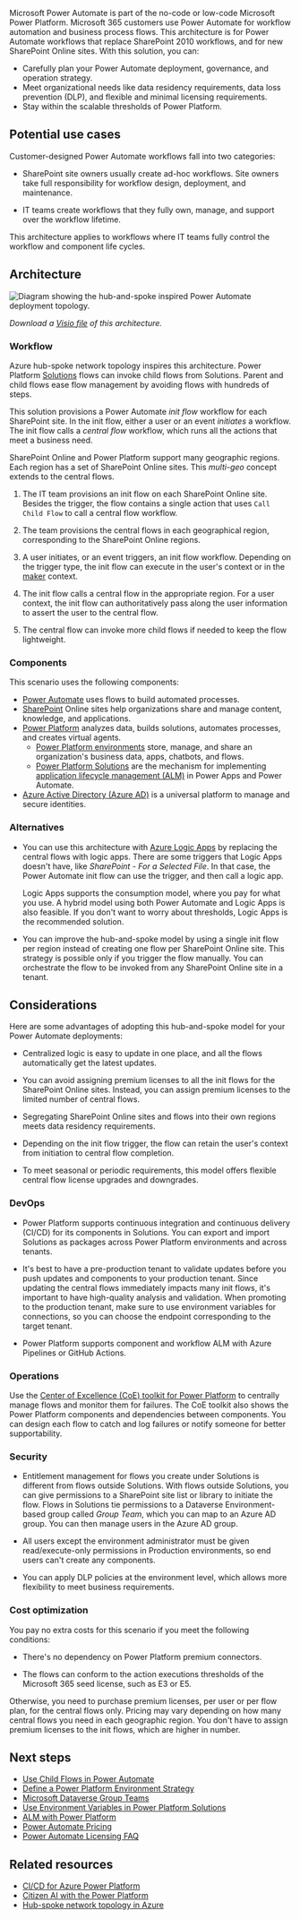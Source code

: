 Microsoft Power Automate is part of the no-code or low-code Microsoft Power Platform. Microsoft 365 customers use Power Automate for workflow automation and business process flows. This architecture is for Power Automate workflows that replace SharePoint 2010 workflows, and for new SharePoint Online sites. With this solution, you can:

- Carefully plan your Power Automate deployment, governance, and operation strategy.
- Meet organizational needs like data residency requirements, data loss prevention (DLP), and flexible and minimal licensing requirements.
- Stay within the scalable thresholds of Power Platform.

## Potential use cases

Customer-designed Power Automate workflows fall into two categories:

- SharePoint site owners usually create ad-hoc workflows. Site owners take full responsibility for workflow design, deployment, and maintenance.

- IT teams create workflows that they fully own, manage, and support over the workflow lifetime.

This architecture applies to workflows where IT teams fully control the workflow and component life cycles.

## Architecture

![Diagram showing the hub-and-spoke inspired Power Automate deployment topology.](media/power-automate.png)

*Download a [Visio file](https://arch-center.azureedge.net/Power%20Automate%20Hub%20and%20Spoke.vsdx) of this architecture.*

### Workflow

Azure hub-spoke network topology inspires this architecture. Power Platform [Solutions](/powerapps/maker/data-platform/solutions-overview) flows can invoke child flows from Solutions. Parent and child flows ease flow management by avoiding flows with hundreds of steps.

This solution provisions a Power Automate *init flow* workflow for each SharePoint site. In the init flow, either a user or an event *initiates* a workflow. The init flow calls a *central flow* workflow, which runs all the actions that meet a business need.

SharePoint Online and Power Platform support many geographic regions. Each region has a set of SharePoint Online sites. This *multi-geo* concept extends to the central flows.

1. The IT team provisions an init flow on each SharePoint Online site. Besides the trigger, the flow contains a single action that uses `Call Child Flow` to call a central flow workflow.

1. The team provisions the central flows in each geographical region, corresponding to the SharePoint Online regions.

1. A user initiates, or an event triggers, an init flow workflow. Depending on the trigger type, the init flow can execute in the user's context or in the [maker](/power-platform/admin/environments-overview#environment-permissions) context.

1. The init flow calls a central flow in the appropriate region. For a user context, the init flow can authoritatively pass along the user information to assert the user to the central flow.

1. The central flow can invoke more child flows if needed to keep the flow lightweight.

### Components

This scenario uses the following components:

- [Power Automate](https://flow.microsoft.com) uses flows to build automated processes.
- [SharePoint](https://www.microsoft.com/microsoft-365/sharepoint) Online sites help organizations share and manage content, knowledge, and applications.
- [Power Platform](https://powerplatform.microsoft.com) analyzes data, builds solutions, automates processes, and creates virtual agents.
  - [Power Platform environments](/power-platform/admin/environments-overview) store, manage, and share an organization's business data, apps, chatbots, and flows.
  - [Power Platform Solutions](/power-platform/alm/solution-concepts-alm) are the mechanism for implementing [application lifecycle management (ALM)](https://wikipedia.org/wiki/Application_lifecycle_management) in Power Apps and Power Automate.
- [Azure Active Directory (Azure AD)](https://azure.microsoft.com/services/active-directory) is a universal platform to manage and secure identities.

### Alternatives

- You can use this architecture with [Azure Logic Apps](/azure/logic-apps/logic-apps-overview) by replacing the central flows with logic apps. There are some triggers that Logic Apps doesn't have, like *SharePoint - For a Selected File*. In that case, the Power Automate init flow can use the trigger, and then call a logic app.

  Logic Apps supports the consumption model, where you pay for what you use. A hybrid model using both Power Automate and Logic Apps is also feasible. If you don't want to worry about thresholds, Logic Apps is the recommended solution.

- You can improve the hub-and-spoke model by using a single init flow per region instead of creating one flow per SharePoint Online site. This strategy is possible only if you trigger the flow manually. You can orchestrate the flow to be invoked from any SharePoint Online site in a tenant.

## Considerations

Here are some advantages of adopting this hub-and-spoke model for your Power Automate deployments:

- Centralized logic is easy to update in one place, and all the flows automatically get the latest updates.

- You can avoid assigning premium licenses to all the init flows for the SharePoint Online sites. Instead, you can assign premium licenses to the limited number of central flows.

- Segregating SharePoint Online sites and flows into their own regions meets data residency requirements.

- Depending on the init flow trigger, the flow can retain the user's context from initiation to central flow completion.

- To meet seasonal or periodic requirements, this model offers flexible central flow license upgrades and downgrades.

### DevOps

- Power Platform supports continuous integration and continuous delivery (CI/CD) for its components in Solutions. You can export and import Solutions as packages across Power Platform environments and across tenants.

- It's best to have a pre-production tenant to validate updates before you push updates and components to your production tenant. Since updating the central flows immediately impacts many init flows, it's important to have high-quality analysis and validation. When promoting to the production tenant, make sure to use environment variables for connections, so you can choose the endpoint corresponding to the target tenant.

- Power Platform supports component and workflow ALM with Azure Pipelines or GitHub Actions.

### Operations

Use the [Center of Excellence (CoE) toolkit for Power Platform](/power-platform/guidance/coe/starter-kit) to centrally manage flows and monitor them for failures. The CoE toolkit also shows the Power Platform components and dependencies between components. You can design each flow to catch and log failures or notify someone for better supportability.

### Security

- Entitlement management for flows you create under Solutions is different from flows outside Solutions. With flows outside Solutions, you can give permissions to a SharePoint site list or library to initiate the flow. Flows in Solutions tie permissions to a Dataverse Environment-based group called *Group Team*, which you can map to an Azure AD group. You can then manage users in the Azure AD group.

- All users except the environment administrator must be given read/execute-only permissions in Production environments, so end users can't create any components.

- You can apply DLP policies at the environment level, which allows more flexibility to meet business requirements.

### Cost optimization

You pay no extra costs for this scenario if you meet the following conditions:

- There's no dependency on Power Platform premium connectors.

- The flows can conform to the action executions thresholds of the Microsoft 365 seed license, such as E3 or E5.

Otherwise, you need to purchase premium licenses, per user or per flow plan, for the central flows only. Pricing may vary depending on how many central flows you need in each geographic region. You don't have to assign premium licenses to the init flows, which are higher in number.

## Next steps

- [Use Child Flows in Power Automate](/power-automate/create-child-flows)
- [Define a Power Platform Environment Strategy](/microsoft-365/community/defining-a-power-platform-environment-strategy)
- [Microsoft Dataverse Group Teams](/power-platform/admin/manage-group-teams)
- [Use Environment Variables in Power Platform Solutions](/powerapps/maker/data-platform/environmentvariables)
- [ALM with Power Platform](/power-platform/alm)
- [Power Automate Pricing](https://flow.microsoft.com/pricing)
- [Power Automate Licensing FAQ](/power-platform/admin/powerapps-flow-licensing-faq)

## Related resources
- [CI/CD for Azure Power Platform](../../solution-ideas/articles/azure-devops-continuous-integration-for-power-platform.yml)
- [Citizen AI with the Power Platform](../ai/citizen-ai-power-platform.yml)
- [Hub-spoke network topology in Azure](../../reference-architectures/hybrid-networking/hub-spoke.yml)

